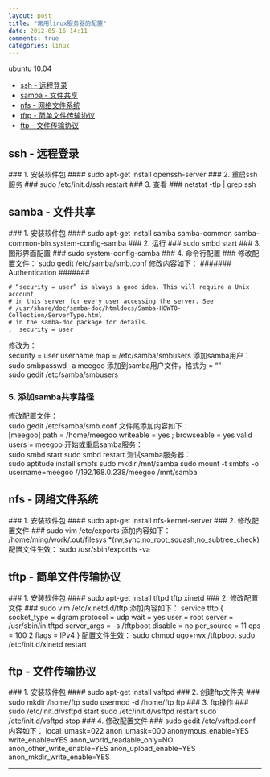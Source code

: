 ```yaml
---
layout: post
title: "常用linux服务器的配置"
date: 2012-05-16 14:11
comments: true
categories: linux
---
```


ubuntu 10.04

*    [ssh   - 远程登录](#ssh)
*    [samba - 文件共享](#samba)
*    [nfs   - 网络文件系统](#nfs)
*    [tftp  - 简单文件传输协议](#tftp)
*    [ftp   - 文件传输协议](#ftp)

<!---
################################################################################
-->
<h2 id="ssh">ssh - 远程登录</h2>
### 1. 安装软件包 ####
	sudo apt-get install openssh-server
### 2. 重启ssh服务 ###
	sudo /etc/init.d/ssh restart
### 3. 查看 ###
	netstat -tlp | grep ssh

<!---
################################################################################
-->
<h2 id="samba">samba - 文件共享</h2>
### 1. 安装软件包 ####
	sudo apt-get install samba samba-common samba-common-bin system-config-samba
### 2. 运行 ###
	sudo smbd start
### 3. 图形界面配置 ###
	sudo system-config-samba
### 4. 命令行配置 ###
修改配置文件：    
	sudo gedit /etc/samba/smb.conf
修改内容如下：   
	####### Authentication #######
	
	# “security = user” is always a good idea. This will require a Unix account
	# in this server for every user accessing the server. See
	# /usr/share/doc/samba-doc/htmldocs/Samba-HOWTO-Collection/ServerType.html
	# in the samba-doc package for details.
	;  security = user
修改为：    
	security = user
	username map = /etc/samba/smbusers
添加samba用户：    
	sudo smbpasswd -a meegoo
添加到samba用户文件，格式为<ubuntuusername> = “<samba username>”    
	sudo gedit /etc/samba/smbusers

### 5. 添加samba共享路径 ###
修改配置文件：    
	sudo gedit /etc/samba/smb.conf
文件尾添加内容如下：    
	[meegoo]
		path = /home/meegoo
		writeable = yes
	;	browseable = yes
		valid users = meegoo
开始或重启samba服务：    
	sudo smbd start
	sudo smbd restart
测试samba服务器：    
	sudo aptitude install smbfs
	sudo mkdir /mnt/samba
	sudo mount -t smbfs -o username=meegoo //192.168.0.238/meegoo /mnt/samba

<!---
################################################################################
-->
<h2 id="nfs">nfs - 网络文件系统</h2>
### 1. 安装软件包 ####
	sudo apt-get install nfs-kernel-server
### 2. 修改配置文件 ###
	sudo vim /etc/exports
添加内容如下：    
	/home/ming/work/.out/filesys *(rw,sync,no_root_squash,no_subtree_check)
配置文件生效：   
	sudo /usr/sbin/exportfs -va

<!---
################################################################################
-->
<h2 id="tftp">tftp - 简单文件传输协议</h2>
### 1. 安装软件包 ####
	sudo apt-get install tftpd tftp xinetd
### 2. 修改配置文件 ###
	sudo vim /etc/xinetd.d/tftp
添加内容如下：    
	service tftp
	{
		socket_type = dgram
		protocol = udp
		wait = yes
		user = root
		server = /usr/sbin/in.tftpd
		server_args = -s /tftpboot
		disable = no
		per_source = 11
		cps = 100 2
		flags = IPv4
	} 
配置文件生效：   
	sudo chmod ugo+rwx /tftpboot
	sudo /etc/init.d/xinetd restart 

<!---
################################################################################
-->
<h2 id="ftp">ftp - 文件传输协议</h2>
### 1. 安装软件包 ####
	sudo apt-get install vsftpd
### 2. 创建ftp文件夹 ###
	sudo mkdir /home/ftp
	sudo usermod -d /home/ftp ftp
### 3. ftp操作 ###
	sudo /etc/init.d/vsftpd start
	sudo /etc/init.d/vsftpd restart
	sudo /etc/init.d/vsftpd stop
### 4. 修改配置文件 ###
	sudo gedit /etc/vsftpd.conf
内容如下：    
	local_umask=022
	anon_umask=000
	anonymous_enable=YES
	write_enable=YES
	anon_world_readable_only=NO
	anon_other_write_enable=YES
	anon_upload_enable=YES
	anon_mkdir_write_enable=YES

<hr />
